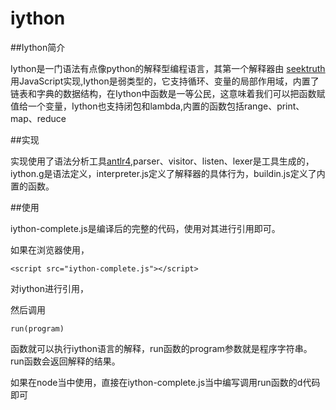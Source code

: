 # iython


##Iython简介

Iython是一门语法有点像python的解释型编程语言，其第一个解释器由
[seektruth](http://seektruth.github.io)用JavaScript实现,Iython是弱类型的，它支持循环、变量的局部作用域，内置了链表和字典的数据结构，在Iython中函数是一等公民，这意味着我们可以把函数赋值给一个变量，Iython也支持闭包和lambda,内置的函数包括range、print、map、reduce

##实现

实现使用了语法分析工具[antlr4](http://www.antlr.org/),parser、visitor、listen、lexer是工具生成的，iython.g是语法定义，interpreter.js定义了解释器的具体行为，buildin.js定义了内置的函数。



##使用

iython-complete.js是编译后的完整的代码，使用对其进行引用即可。

如果在浏览器使用，

`<script src="iython-complete.js"></script>`

对iython进行引用，

然后调用

`run(program)`

函数就可以执行iython语言的解释，run函数的program参数就是程序字符串。run函数会返回解释的结果。

如果在node当中使用，直接在iython-complete.js当中编写调用run函数的d代码即可